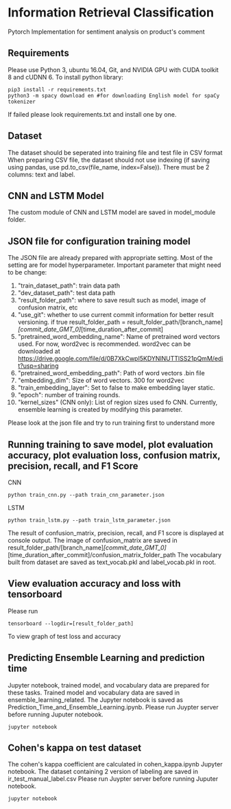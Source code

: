 # Information Retrieval Classification
Pytorch Implementation for sentiment analysis on product's comment

## Requirements
Please use Python 3, ubuntu 16.04, Git, and NVIDIA GPU with CUDA toolkit 8 and cUDNN 6. To install python library:
```
pip3 install -r requirements.txt
python3 -m spacy download en #for downloading English model for spaCy tokenizer
```
If failed please look requirements.txt and install one by one.

## Dataset
The dataset should be seperated into training file and test file in CSV format
When preparing CSV file, the dataset should not use indexing (if saving using pandas, use pd.to_csv(file_name, index=False)). There must be 2 columns: text and label.

## CNN and LSTM Model
The custom module of CNN and LSTM model are saved in model_module folder.

## JSON file for configuration training model
The JSON file are already prepared with appropriate setting. Most of the setting are for model hyperparameter.
Important parameter that might need to be change:
1. "train_dataset_path": train data path
2. "dev_dataset_path": test data path
3. "result_folder_path": where to save result such as model, image of confusion matrix, etc 
4. "use_git": whether to use current commit information for better result versioning. if true result_folder_path = result_folder_path/\[branch_name\]_\[commit_date_GMT_0\]_\[time_duration_after_commit\]
6. "pretrained_word_embedding_name": Name of pretrained word vectors used. For now, word2vec is recommended. word2vec can be downloaded at https://drive.google.com/file/d/0B7XkCwpI5KDYNlNUTTlSS21pQmM/edit?usp=sharing
7. "pretrained_word_embedding_path": Path of word vectors .bin file
8. "embedding_dim": Size of word vectors. 300 for word2vec
9. "train_embedding_layer": Set to false to make embedding layer static.
10. "epoch": number of training rounds.
11. "kernel_sizes" (CNN only): List of region sizes used fo CNN. Currently, ensemble learning is created by modifying this parameter.

Please look at the json file and try to run training first to understand more

## Running training to save model, plot evaluation accuracy, plot evaluation loss, confusion matrix, precision, recall, and F1 Score
CNN
```
python train_cnn.py --path train_cnn_parameter.json
```

LSTM
```
python train_lstm.py --path train_lstm_parameter.json
```

The result of confusion_matrix, precision, recall, and F1 score is displayed at console output.
The image of confusion_matrix are saved in result_folder_path/\[branch_name\]_\[commit_date_GMT_0\]_\[time_duration_after_commit\]/confusion_matrix_folder_path
The vocabulary built from dataset are saved as text_vocab.pkl and label_vocab.pkl in root.

## View evaluation accuracy and loss with tensorboard
Please run
```
tensorboard --logdir=[result_folder_path]
```
To view graph of test loss and accuracy

## Predicting Ensemble Learning and prediction time
Jupyter notebook, trained model, and vocabulary data are prepared for these tasks. Trained model and vocabulary data are saved in ensemble_learning_related. The Jupyter notebook is saved as Prediction_Time_and_Ensemble_Learning.ipynb. Please run Juypter server before running Juputer notebook.
```
jupyter notebook
```

## Cohen's kappa on test dataset
The cohen's kappa coefficient are calculated in cohen_kappa.ipynb Jupyter notebook. The dataset containing 2 version of labeling are saved in ir_test_manual_label.csv Please run Juypter server before running Juputer notebook.
```
jupyter notebook
```


